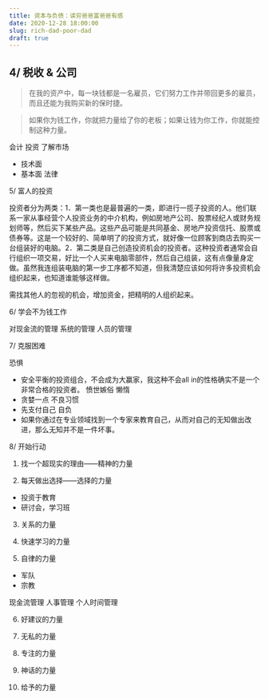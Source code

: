 ```yaml
---
title: 资本与负债：读穷爸爸富爸爸有感
date: 2020-12-28 18:00:00
slug: rich-dad-poor-dad
draft: true
---
```


## 4/ 税收 & 公司


> 在我的资产中，每一块钱都是一名雇员，它们努力工作并带回更多的雇员，而且还能为我购买新的保时捷。


> 如果你为钱工作，你就把力量给了你的老板；如果让钱为你工作，你就能控制这种力量。

会计
投资
了解市场
- 技术面
- 基本面
法律


5/ 富人的投资

投资者分为两类：1．第一类也是最普遍的一类，即进行一揽子投资的人。他们联系一家从事经营个人投资业务的中介机构，例如房地产公司、股票经纪人或财务规划师等，然后买下某些产品。这些产品可能是共同基金、房地产投资信托、股票或债券等。这是一个较好的、简单明了的投资方式，就好像一位顾客到商店去购买一台组装好的电脑。2．第二类是自己创造投资机会的投资者。这种投资者通常会自行组织一项交易，好比一个人买来电脑零部件，然后自己组装，这有点像量身定做。虽然我连组装电脑的第一步工序都不知道，但我清楚应该如何将许多投资机会组织起来，也知道谁能够这样做。

需找其他人的忽视的机会，增加资金，把精明的人组织起来。


6/ 学会不为钱工作

对现金流的管理
系统的管理
人员的管理

7/ 克服困难

恐惧
- 安全平衡的投资组合，不会成为大赢家，我这种不会all in的性格确实不是一个非常合格的投资者。
愤世嫉俗
懒惰
- 贪婪一点
不良习惯
- 先支付自己
自负
- 如果你通过在专业领域找到一个专家来教育自己，从而对自己的无知做出改进，那么无知并不是一件坏事。


8/ 开始行动

1. 找一个超现实的理由——精神的力量

2. 每天做出选择——选择的力量
- 投资于教育
- 研讨会，学习班

3. 关系的力量

4. 快速学习的力量

5. 自律的力量
- 军队
- 宗教

现金流管理
人事管理
个人时间管理

6. 好建议的力量

7. 无私的力量

8. 专注的力量

9. 神话的力量

10. 给予的力量

